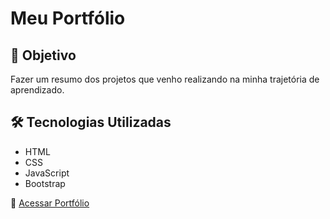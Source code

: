 # Meu Portfólio

## 🎯 Objetivo

Fazer um resumo dos projetos que venho realizando na minha trajetória de aprendizado.

## 🛠 Tecnologias Utilizadas

- HTML  
- CSS  
- JavaScript  
- Bootstrap

🔗 [Acessar Portfólio](https://alanpedrod.github.io/meu-portfolio-2025-ofc/)
